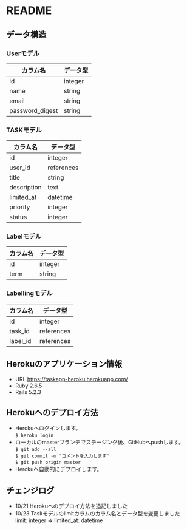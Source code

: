# README

## データ構造

### Userモデル
  |  カラム名  |  データ型 |
  | ---- | ---- |
  |  id  |  integer  |
  |  name  |  string  |
  |  email  |  string  |
  |  password_digest  |  string  |
### TASKモデル
  |  カラム名  |  データ型 |
  | ---- | ---- |
  |  id  |  integer  |
  |  user_id  |  references  |
  |  title  |  string  |
  |  description  |  text  |
  |  limited_at  |  datetime  |
  |  priority  |  integer  |
  |  status  |  integer  |
### Labelモデル
  |  カラム名  |  データ型 |
  | ---- | ---- |
  |  id  |  integer  |
  |  term  |  string  |
### Labellingモデル
  |  カラム名  |  データ型 |
  | ---- | ---- |
  |  id  |  integer  |
  |  task_id  |  references  |
  |  label_id  |  references  |

## Herokuのアプリケーション情報

- URL https://taskapp-heroku.herokuapp.com/
- Ruby 2.6.5
- Rails 5.2.3

## Herokuへのデプロイ方法

- Herokuへログインします。  
  ```$ heroku login```
- ローカルのmasterブランチでステージング後、GitHubへpushします。  
  ```$ git add --all```  
  ```$ git commit -m 'コメントを入力します'```  
  ```$ git push origin master```
- Herokuへ自動的にデプロイします。

## チェンジログ
- 10/21 Herokuへのデプロイ方法を追記しました
- 10/23 Taskモデルのlimitカラムのカラム名とデータ型を変更しました  
  limit: integer => limited_at: datetime
